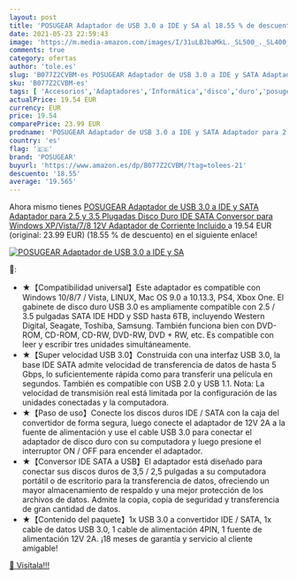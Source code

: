 ```yaml
---
layout: post
title: 'POSUGEAR Adaptador de USB 3.0 a IDE y SA al 18.55 % de descuento'
date: 2021-05-23 22:59:43
image: 'https://m.media-amazon.com/images/I/31uLBJbaMkL._SL500_._SL400_.jpg'
comments: true
category: ofertas
author: 'tole.es'
slug: 'B077Z2CVBM-es POSUGEAR Adaptador de USB 3.0 a IDE y SATA Adaptador para...'
sku: 'B077Z2CVBM-es'
tags: [ 'Accesorios','Adaptadores','Informática','disco','duro','posugear', ]
actualPrice: 19.54 EUR
currency: EUR
price: 19.54
comparePrice: 23.99 EUR
prodname: 'POSUGEAR Adaptador de USB 3.0 a IDE y SATA Adaptador para 2.5 y 3.5 Plugadas Disco Duro IDE SATA Conversor para Windows XP/Vista/7/8  12V Adaptador de Corriente Incluido '
country: 'es'
flag: '🇪🇸'
brand: 'POSUGEAR'
buyurl: 'https://www.amazon.es/dp/B077Z2CVBM/?tag=tolees-21'
descuento: '18.55'
average: '19.565'
---
```


Ahora mismo tienes [POSUGEAR Adaptador de USB 3.0 a IDE y SATA Adaptador para 2.5 y 3.5 Plugadas Disco Duro IDE SATA Conversor para Windows XP/Vista/7/8  12V Adaptador de Corriente Incluido ](https://www.amazon.es/dp/B077Z2CVBM/?tag=tolees-21) a 19.54 EUR (original: 23.99 EUR) (18.55 %  de descuento) en el siguiente enlace!

[![POSUGEAR Adaptador de USB 3.0 a IDE y SA](https://m.media-amazon.com/images/I/31uLBJbaMkL._SL500_._SL400_.jpg)](https://www.amazon.es/dp/B077Z2CVBM/?tag=tolees-21)

🔎:

- ★【Compatibilidad universal】Este adaptador es compatible con Windows 10/8/7 / Vista, LINUX, Mac OS 9.0 a 10.13.3, PS4, Xbox One. El gabinete de disco duro USB 3.0 es ampliamente compatible con 2.5 / 3.5 pulgadas SATA IDE HDD y SSD hasta 6TB, incluyendo Western Digital, Seagate, Toshiba, Samsung. También funciona bien con DVD-ROM, CD-ROM, CD-RW, DVD-RW, DVD + RW, etc. Es compatible con leer y escribir tres unidades simultáneamente.
- ★【Super velocidad USB 3.0】Construida con una interfaz USB 3.0, la base IDE SATA admite velocidad de transferencia de datos de hasta 5 Gbps, lo suficientemente rápida como para transferir una película en segundos. También es compatible con USB 2.0 y USB 1.1. Nota: La velocidad de transmisión real está limitada por la configuración de las unidades conectadas y la computadora.
- ★【Paso de uso】Conecte los discos duros IDE / SATA con la caja del convertidor de forma segura, luego conecte el adaptador de 12V 2A a la fuente de alimentación y use el cable USB 3.0 para conectar el adaptador de disco duro con su computadora y luego presione el interruptor ON / OFF para encender el adaptador.
- ★【Conversor IDE SATA a USB】El adaptador está diseñado para conectar sus discos duros de 3,5 / 2,5 pulgadas a su computadora portátil o de escritorio para la transferencia de datos, ofreciendo un mayor almacenamiento de respaldo y una mejor protección de los archivos de datos. Admite la copia, copia de seguridad y transferencia de gran cantidad de datos.
- ★【Contenido del paquete】1x USB 3.0 a convertidor IDE / SATA, 1x cable de datos USB 3.0, 1 cable de alimentación 4PIN, 1 fuente de alimentación 12V 2A. ¡18 meses de garantía y servicio al cliente amigable!

[🛒 Visítala!!!](https://www.amazon.es/dp/B077Z2CVBM/?tag=tolees-21)
